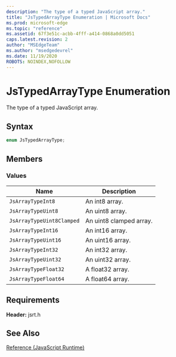 ```yaml
---
description: "The type of a typed JavaScript array."
title: "JsTypedArrayType Enumeration | Microsoft Docs"
ms.prod: microsoft-edge
ms.topic: "reference"
ms.assetid: 67f3e51c-acbb-4fff-a414-0868a0dd5051
caps.latest.revision: 2
author: "MSEdgeTeam"
ms.author: "msedgedevrel"
ms.date: 11/19/2020
ROBOTS: NOINDEX,NOFOLLOW
---
```

# JsTypedArrayType Enumeration

The type of a typed JavaScript array.  
  
## Syntax  
  
```cpp  
enum JsTypedArrayType;  
```  
  
## Members  
  
### Values  
  
|Name|Description|  
|----------|-----------------|  
|`JsArrayTypeInt8`|An int8 array.|  
|`JsArrayTypeUint8`|An uint8 array.|  
|`JsArrayTypeUint8Clamped`|An uint8 clamped array.|  
|`JsArrayTypeInt16`|An int16 array.|  
|`JsArrayTypeUint16`|An uint16 array.|  
|`JsArrayTypeInt32`|An int32 array.|  
|`JsArrayTypeUint32`|An uint32 array.|  
|`JsArrayTypeFloat32`|A float32 array.|  
|`JsArrayTypeFloat64`|A float64 array.|  
  
## Requirements  
 **Header:** jsrt.h  
  
## See Also  
 [Reference (JavaScript Runtime)](../chakra-hosting/reference-javascript-runtime.md)
